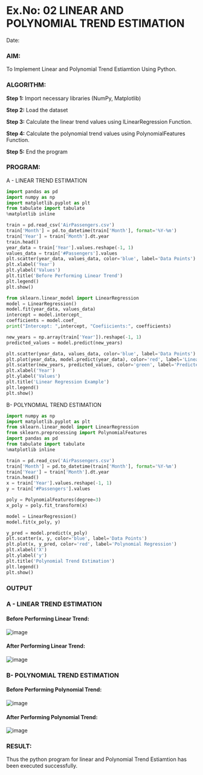 # Ex.No: 02 LINEAR AND POLYNOMIAL TREND ESTIMATION
Date:
### AIM:
To Implement Linear and Polynomial Trend Estiamtion Using Python.

### ALGORITHM:

**Step 1:** Import necessary libraries (NumPy, Matplotlib)

**Step 2:** Load the dataset

**Step 3:** Calculate the linear trend values using lLinearRegression Function.

**Step 4:** Calculate the polynomial trend values using PolynomialFeatures Function.

**Step 5:** End the program

### PROGRAM:
A - LINEAR TREND ESTIMATION
```python
import pandas as pd
import numpy as np
import matplotlib.pyplot as plt
from tabulate import tabulate
%matplotlib inline

train = pd.read_csv('AirPassengers.csv')
train['Month'] = pd.to_datetime(train['Month'], format='%Y-%m')
train['Year'] = train['Month'].dt.year
train.head()
year_data = train['Year'].values.reshape(-1, 1)
values_data = train['#Passengers'].values
plt.scatter(year_data, values_data, color='blue', label='Data Points')
plt.xlabel('Year')
plt.ylabel('Values')
plt.title('Before Performing Linear Trend')
plt.legend()
plt.show()

from sklearn.linear_model import LinearRegression
model = LinearRegression()
model.fit(year_data, values_data)
intercept = model.intercept_
coefficients = model.coef_
print("Intercept: ",intercept, "Coefiicients:", coefficients)

new_years = np.array(train['Year']).reshape(-1, 1)
predicted_values = model.predict(new_years)

plt.scatter(year_data, values_data, color='blue', label='Data Points')
plt.plot(year_data, model.predict(year_data), color='red', label='Linear Regression Line')
plt.scatter(new_years, predicted_values, color='green', label='Predicted Values')
plt.xlabel('Year')
plt.ylabel('Values')
plt.title('Linear Regression Example')
plt.legend()
plt.show()
```
B- POLYNOMIAL TREND ESTIMATION
```python
import numpy as np
import matplotlib.pyplot as plt
from sklearn.linear_model import LinearRegression
from sklearn.preprocessing import PolynomialFeatures
import pandas as pd
from tabulate import tabulate
%matplotlib inline

train = pd.read_csv('AirPassengers.csv')
train['Month'] = pd.to_datetime(train['Month'], format='%Y-%m')
train['Year'] = train['Month'].dt.year
train.head()
x = train['Year'].values.reshape(-1, 1)
y = train['#Passengers'].values

poly = PolynomialFeatures(degree=3)
x_poly = poly.fit_transform(x)

model = LinearRegression()
model.fit(x_poly, y)

y_pred = model.predict(x_poly)
plt.scatter(x, y, color='blue', label='Data Points')
plt.plot(x, y_pred, color='red', label='Polynomial Regression')
plt.xlabel('X')
plt.ylabel('y')
plt.title('Polynomial Trend Estimation')
plt.legend()
plt.show()
```
### OUTPUT

### A - LINEAR TREND ESTIMATION

#### Before Performing Linear Trend:
![image](https://github.com/Pavan-Gv/TSA_EXP2/assets/94827772/331f2085-5957-4987-bac8-332a1773d431)

#### After Performing Linear Trend:
![image](https://github.com/Pavan-Gv/TSA_EXP2/assets/94827772/d45bef37-d899-4019-9b78-b9a997b367c7)

### B- POLYNOMIAL TREND ESTIMATION

#### Before Performing Polynomial Trend:
![image](https://github.com/Pavan-Gv/TSA_EXP2/assets/94827772/30cdae80-5ec1-41ad-b801-789a7fb64cfb)

#### After Performing Polynomial Trend:
![image](https://github.com/Pavan-Gv/TSA_EXP2/assets/94827772/9fdb1438-c113-4745-981a-5117df85b6b5)

### RESULT:
Thus the python program for linear and Polynomial Trend Estiamtion has been executed successfully.
